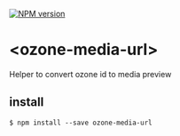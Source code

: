 [![NPM version][npm-image]][npm-url]
# \<ozone-media-url\>

Helper to convert ozone id to media preview

 ## install

 ```
 $ npm install --save ozone-media-url
 ```


[npm-image]: https://badge.fury.io/js/ozone-media-url.svg
[npm-url]: https://npmjs.org/package/ozone-media-url